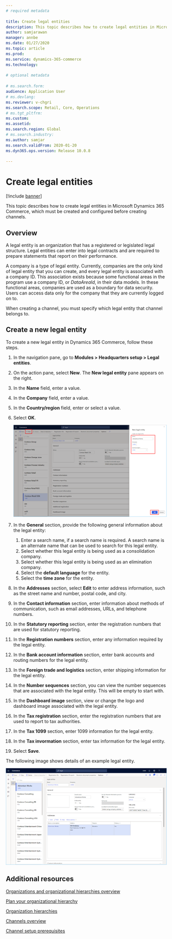 ```yaml
---
# required metadata

title: Create legal entities
description: This topic describes how to create legal entities in Microsoft Dynamics 365 Commerce, which must be created and configured before creating channels.
author: samjarawan
manager: annbe
ms.date: 01/27/2020
ms.topic: article
ms.prod: 
ms.service: dynamics-365-commerce
ms.technology: 

# optional metadata

# ms.search.form: 
audience: Application User
# ms.devlang: 
ms.reviewer: v-chgri
ms.search.scope: Retail, Core, Operations
# ms.tgt_pltfrm: 
ms.custom: 
ms.assetid: 
ms.search.region: Global
# ms.search.industry: 
ms.author: samjar
ms.search.validFrom: 2020-01-20
ms.dyn365.ops.version: Release 10.0.8

---
```

# Create legal entities


[!include [banner](includes/banner.md)]

This topic describes how to create legal entities in Microsoft Dynamics 365 Commerce, which must be created and configured before creating channels.

## Overview

A legal entity is an organization that has a registered or legislated legal structure. Legal entities can enter into legal contracts and are required to prepare statements that report on their performance.

A company is a type of legal entity. Currently, companies are the only kind of legal entity that you can create, and every legal entity is associated with a company ID. This association exists because some functional areas in the program use a company ID, or *DataAreaId*, in their data models. In these functional areas, companies are used as a boundary for data security. Users can access data only for the company that they are currently logged on to. 

When creating a channel, you must specify which legal entity that channel belongs to.

## Create a new legal entity

To create a new legal entity in Dynamics 365 Commerce, follow these steps.

1. In the navigation pane, go to  **Modules \> Headquarters setup \> Legal entities**.
1. On the action pane, select **New**. The **New legal entity** pane appears on the right.
1. In the **Name** field, enter a value.
1. In the **Company** field, enter a value.
1. In the **Country/region** field, enter or select a value.
1. Select **OK**. 

   ![Legal entity creation](media/legal-entities.png)

1. In the **General** section, provide the following general information about the legal entity: 
   1. Enter a search name, if a search name is required. A search name is an alternate name that can be used to search for this legal entity. 
   1. Select whether this legal entity is being used as a consolidation company.
   1. Select whether this legal entity is being used as an elimination company. 
   1. Select the **default language** for the entity. 
   1. Select the **time zone** for the entity.
1. In the **Addresses** section, select **Edit** to enter address information, such as the street name and number, postal code, and city.
1. In the **Contact information** section, enter information about methods of communication, such as email addresses, URLs, and telephone numbers.
1. In the **Statutory reporting** section, enter the registration numbers that are used for statutory reporting.
1. In the **Registration numbers** section, enter any information required by the legal entity.
1. In the **Bank account information** section, enter bank accounts and routing numbers for the legal entity.
1. In the **Foreign trade and logistics** section, enter shipping information for the legal entity.
1. In the **Number sequences** section, you can view the number sequences that are associated with the legal entity. This will be empty to start with.
1. In the **Dashboard image** section, view or change the logo and dashboard image associated with the legal entity.
1. In the **Tax registration** section, enter the registration numbers that are used to report to tax authorities.
1. In the **Tax 1099** section, enter 1099 information for the legal entity.
1. In the **Tax invormation** section, enter tax information for the legal entity.
1. Select **Save**.

The following image shows details of an example legal entity.

![Legal entity general section](media/legal-entities-general.png)
   
## Additional resources

[Organizations and organizational hierarchies overview](../fin-ops-core/fin-ops/organization-administration/organizations-organizational-hierarchies.md?toc=/dynamics365/commerce/toc.json)

[Plan your organizational hierarchy](../fin-ops-core/fin-ops/organization-administration/plan-organizational-hierarchy.md?toc=/dynamics365/commerce/toc.json)

[Organization hierarchies](channels-org-hierarchies.md)

[Channels overview](channels-overview.md)

[Channel setup prerequisites](channels-prerequisites.md)
